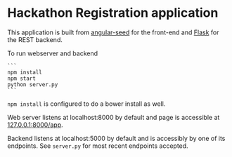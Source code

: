 # Hackathon Registration application

This application is built from [angular-seed](https://github.com/angular/angular-seed) for the front-end and [Flask](http://flask.pocoo.org/) for the REST backend.

To run webserver and backend

    ```
    npm install
    npm start
    python server.py
    ```

`npm install` is configured to do a bower install as well.

Web server listens at localhost:8000 by default and page is accessible at [127.0.0.1:8000/app](127.0.0.1:8000/app).

Backend listens at localhost:5000 by default and is accessibly by one of its endpoints. See `server.py` for most recent endpoints accepted. 